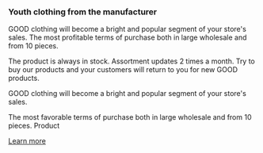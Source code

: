 <div class="container">
  <div class="row">
    <div class="col col-md-6 col-lg-8 col-xl-6">
      <div class="row wholesale__descr">
        <div class="col-12">
          <div class="heading heading--h3">
            <h3>Youth clothing from the manufacturer</h3>
          </div>
        </div>
        <div class="col-12 col-sm-6 col-md-12 col-lg-6">
          <p>GOOD clothing will become a bright and popular segment of your store's sales. The most profitable terms of purchase both in large wholesale and from 10 pieces.</p>
          <p>The product is always in stock. Assortment updates 2 times a month. Try to buy our products and your customers will return to you for new GOOD products.</p>
        </div>
        <div class="col-12 col-sm-6 col-md-12 col-lg-6">
          <p>GOOD clothing will become a bright and popular segment of your store's sales.</p>
          <p>The most favorable terms of purchase both in large wholesale and from 10 pieces. Product</p>
          <div class="wholesale__actions">
            <a href="/wholesale" class="btn">Learn more</a>
          </div>
        </div>
      </div>
    </div>
    <div class="col-12 col-sm-12 col-md-6 col-lg-4 col-xl-6">
      <div class="wholesale__figure">
        <img src="/img/banner/index/wholesale__pic1.png" alt="" class="wholesale__img">
      </div>
    </div>
  </div>
</div>
